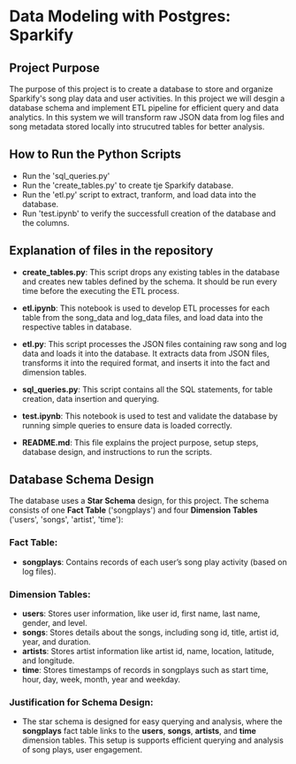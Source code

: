 # Data Modeling with Postgres: Sparkify 


## Project Purpose

The purpose of this project is to create a database to store and organize Sparkify's song play data and user activities. 
In this project we will desgin a database schema and implement ETL pipeline for efficient query and data analytics. 
In this system we will transform raw JSON data from log files and song metadata stored locally into strucutred tables for better analysis.

## How to Run the Python Scripts

   - Run the 'sql_queries.py' 
   - Run the 'create_tables.py' to create tje Sparkify database.
   - Run the 'etl.py' script to extract, tranform, and load data into the database.
   - Run 'test.ipynb' to verify the successfull creation of the database and the columns. 


## Explanation of files in the repository

- **create_tables.py**: This script drops any existing tables in the database and creates new tables defined by the schema. It should be run every time before the executing the ETL process.

- **etl.ipynb**: This notebook is used to develop ETL processes for each table from the song_data and log_data files, and load data into the respective tables in database.
  
- **etl.py**: This script processes the JSON files containing raw song and log data and loads it into the database. It extracts data from JSON files, transforms it into the required format, and inserts it into the fact and dimension tables.
  
- **sql_queries.py**: This script contains all the SQL statements, for table creation, data insertion and querying.
  
- **test.ipynb**: This notebook is used to test and validate the database by running simple queries to ensure data is loaded correctly.

- **README.md**: This file explains the project purpose, setup steps, database design, and instructions to run the scripts.


## Database Schema Design

The database uses a **Star Schema** design, for this project. The schema consists of one **Fact Table** ('songplays') and four **Dimension Tables** ('users', 'songs', 'artist', 'time'):

### Fact Table:

- **songplays**: Contains records of each user’s song play activity (based on log files).

### Dimension Tables:

- **users**: Stores user information, like user id, first name, last name, gender, and level.
- **songs**: Stores details about the songs, including song id, title, artist id, year, and duration.
- **artists**: Stores artist information like artist id, name, location, latitude, and longitude.
- **time**: Stores timestamps of records in songplays such as start time, hour, day, week, month, year and weekday.

### Justification for Schema Design:

- The star schema is designed for easy querying and analysis, where the **songplays** fact table links to the **users**, **songs**, **artists**, and **time** dimension tables. This setup is supports efficient querying and analysis of song plays, user engagement. 
